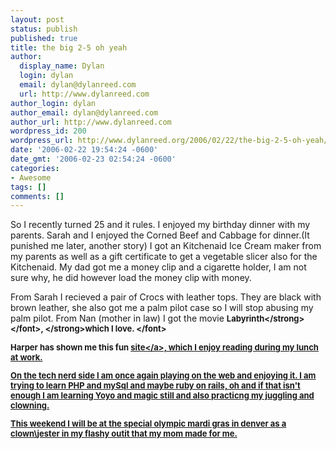 ```yaml
---
layout: post
status: publish
published: true
title: the big 2-5 oh yeah
author:
  display_name: Dylan
  login: dylan
  email: dylan@dylanreed.com
  url: http://www.dylanreed.com
author_login: dylan
author_email: dylan@dylanreed.com
author_url: http://www.dylanreed.com
wordpress_id: 200
wordpress_url: http://www.dylanreed.org/2006/02/22/the-big-2-5-oh-yeah/
date: '2006-02-22 19:54:24 -0600'
date_gmt: '2006-02-23 02:54:24 -0600'
categories:
- Awesome
tags: []
comments: []
---
```

<p>So I recently turned 25 and it rules. I enjoyed my birthday dinner with my parents. Sarah and I enjoyed the Corned Beef and Cabbage for dinner.(It punished me later, another story) I got an Kitchenaid Ice Cream maker from my parents as well as a gift certificate to get a vegetable slicer also for the Kitchenaid. My dad got me a money clip and a cigarette holder, I am not sure why, he did however load the money clip with money.</p>
<p>From Sarah I recieved a pair of Crocs with leather tops. They are black with brown leather, she also got me a palm pilot case so I will stop abusing my palm pilot. From Nan (mother in law) I got the movie <font size="-1"><strong>Labyrinth<&#47;strong><&#47;font><font size="-1"><strong>, <&#47;strong>which I love. <&#47;font></p>
<p>Harper has shown me this fun <a href="http:&#47;&#47;bash.org&#47;">site<&#47;a>, which I enjoy reading during my lunch at work.</p>
<p>On the tech nerd side I am once again playing on the web and enjoying it. I am trying to learn PHP and mySql and maybe ruby on rails, oh and if that isn't enough I am learning Yoyo and magic still and also practicng my juggling and clowning.</p>
<p>This weekend I will be at the special olympic mardi gras in denver as a clown\jester in my flashy outit that my mom made for me.</p>
